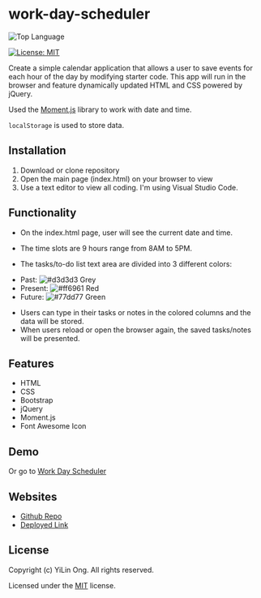 # work-day-scheduler

![Top Language](https://img.shields.io/github/languages/top/chaunnybby7/weather-dashboard)

[![License: MIT](https://img.shields.io/badge/License-MIT-yellow.svg)](https://opensource.org/licenses/MIT)


Create a simple calendar application that allows a user to save events for each hour of the day by modifying starter code. This app will run in the browser and feature dynamically updated HTML and CSS powered by jQuery.

Used the [Moment.js](https://momentjs.com/) library to work with date and time. 

`localStorage` is used to store data. 
 

## Installation

1. Download or clone repository
2. Open the main page (index.html) on your browser to view
3. Use a text editor to view all coding. I'm using Visual Studio Code. 

## Functionality

- On the index.html page, user will see the current date and time. 
  
- The time slots are 9 hours range from 8AM to 5PM. 
- The tasks/to-do list text area are divided into 3 different colors: 
* Past: ![#d3d3d3](https://via.placeholder.com/15/d3d3d3/000000?text=+)  Grey
* Present: ![#ff6961](https://via.placeholder.com/15/ff6961/000000?text=+) Red
* Future: ![#77dd77](https://via.placeholder.com/15/77dd77/000000?text=+) Green

- Users can type in their tasks or notes in the colored columns and the data will be stored. 
- When users reload or open the browser again, the saved tasks/notes will be presented. 

  
## Features

* HTML
* CSS
* Bootstrap
* jQuery
* Moment.js
* Font Awesome Icon 

## Demo


Or go to <a href="https://drive.google.com/file/d/1t3STbeKIIGa9zWuep1xmDfY0eJ7uT7dI/view">Work Day Scheduler</a>

## Websites

* [Github Repo](https://github.com/chaunnybby7/work-day-scheduler)
* [Deployed Link](https://chaunnybby7.github.io/work-day-scheduler/)

## License

  Copyright (c) YiLin Ong. All rights reserved.
  
  Licensed under the [MIT](LICENSE) license.